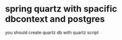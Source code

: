 # spring quartz with spacific dbcontext and postgres

you should create quartz db with quartz script
